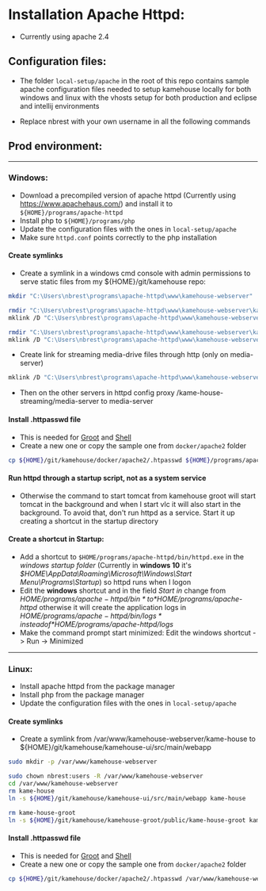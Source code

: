 
# Installation Apache Httpd:

- Currently using apache 2.4

## Configuration files: 

- The folder `local-setup/apache` in the root of this repo contains sample apache configuration files needed to setup kamehouse locally for both windows and linux with the vhosts setup for both production and eclipse and intellij environments

- Replace nbrest with your own username in all the following commands

## Prod environment:

*********************

### Windows:

- Download a precompiled version of apache httpd (Currently using https://www.apachehaus.com/) and install it to `${HOME}/programs/apache-httpd`
- Install php to `${HOME}/programs/php`
- Update the configuration files with the ones in `local-setup/apache` 
- Make sure `httpd.conf` points correctly to the php installation

#### Create symlinks

- Create a symlink in a windows cmd console with admin permissions to serve static files from my ${HOME}/git/kamehouse repo:
```sh
mkdir "C:\Users\nbrest\programs\apache-httpd\www\kamehouse-webserver"

rmdir "C:\Users\nbrest\programs\apache-httpd\www\kamehouse-webserver\kame-house"
mklink /D "C:\Users\nbrest\programs\apache-httpd\www\kamehouse-webserver\kame-house" "C:\Users\nbrest\git\kamehouse\kamehouse-ui\src\main\webapp"

rmdir "C:\Users\nbrest\programs\apache-httpd\www\kamehouse-webserver\kame-house-groot"
mklink /D "C:\Users\nbrest\programs\apache-httpd\www\kamehouse-webserver\kame-house-groot" "C:\Users\nbrest\git\kamehouse\kamehouse-groot\public\kame-house-groot"
```

- Create link for streaming media-drive files through http (only on media-server)
```sh
mklink /D "C:\Users\nbrest\programs\apache-httpd\www\kamehouse-webserver\kame-house-streaming\media-server\media-drive" "N:\"
```
- Then on the other servers in httpd config proxy /kame-house-streaming/media-server to media-server

#### Install .httpasswd file

- This is needed for [Groot](kamehouse-groot/README.md) and [Shell](kamehouse-shell/README.md)
- Create a new one or copy the sample one from `docker/apache2` folder
```sh
cp ${HOME}/git/kamehouse/docker/apache2/.htpasswd ${HOME}/programs/apache-httpd/www/kamehouse-webserver/
```

#### Run httpd through a startup script, not as a system service

- Otherwise the command to start tomcat from kamehouse groot will start tomcat in the background and when I start vlc it will also start in the background. To avoid that, don't run httpd as a service. Start it up creating a shortcut in the startup directory

#### Create a shortcut in Startup:

* Add a shortcut to `$HOME/programs/apache-httpd/bin/httpd.exe` in the *windows startup folder* (Currently in **windows 10** it's *$HOME\AppData\Roaming\Microsoft\Windows\Start Menu\Programs\Startup*) so httpd runs when I logon
* Edit the **windows** shortcut and in the field *Start in* change from *$HOME/programs/apache-httpd/bin* to *$HOME/programs/apache-httpd* otherwise it will create the application logs in *$HOME/programs/apache-httpd/bin/logs* instead of *$HOME/programs/apache-httpd/logs*
* Make the command prompt start minimized: Edit the windows shortcut -> Run -> Minimized

*********************

### Linux:

- Install apache httpd from the package manager
- Install php from the package manager
- Update the configuration files with the ones in `local-setup/apache`

#### Create symlinks

- Create a symlink from /var/www/kamehouse-webserver/kame-house to ${HOME}/git/kamehouse/kamehouse-ui/src/main/webapp
```sh
sudo mkdir -p /var/www/kamehouse-webserver

sudo chown nbrest:users -R /var/www/kamehouse-webserver
cd /var/www/kamehouse-webserver
rm kame-house
ln -s ${HOME}/git/kamehouse/kamehouse-ui/src/main/webapp kame-house

rm kame-house-groot
ln -s ${HOME}/git/kamehouse/kamehouse-groot/public/kame-house-groot kame-house-groot
```

#### Install .httpasswd file

- This is needed for [Groot](kamehouse-groot/README.md) and [Shell](kamehouse-shell/README.md)
- Create a new one or copy the sample one from `docker/apache2` folder
```sh
cp ${HOME}/git/kamehouse/docker/apache2/.htpasswd /var/www/kamehouse-webserver/
```